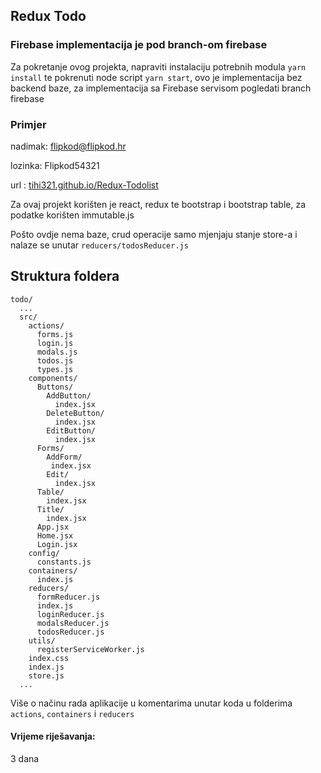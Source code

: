 ## Redux Todo

### Firebase implementacija je pod branch-om firebase

Za pokretanje ovog projekta, napraviti instalaciju potrebnih modula `yarn install` te pokrenuti node script `yarn start`, ovo je implementacija bez backend baze, za implementacija sa Firebase servisom pogledati branch firebase


### Primjer 

nadimak: flipkod@flipkod.hr

lozinka: Flipkod54321

url : [tihi321.github.io/Redux-Todolist](https://tihi321.github.io/Redux-Todolist/)

Za ovaj projekt korišten je react, redux te bootstrap i bootstrap table, za podatke korišten immutable.js

Pošto ovdje nema baze, crud operacije samo mjenjaju stanje store-a i nalaze se unutar `reducers/todosReducer.js`

## Struktura foldera

```
todo/
  ...
  src/
    actions/
      forms.js
      login.js
      modals.js
      todos.js
      types.js
    components/
      Buttons/
        AddButton/
          index.jsx
        DeleteButton/
          index.jsx
        EditButton/
          index.jsx
      Forms/
        AddForm/
         index.jsx
        Edit/
          index.jsx
      Table/
        index.jsx
      Title/
        index.jsx
      App.jsx
      Home.jsx
      Login.jsx
    config/
      constants.js
    containers/
      index.js
    reducers/
      formReducer.js
      index.js
      loginReducer.js
      modalsReducer.js
      todosReducer.js
    utils/
      registerServiceWorker.js
    index.css
    index.js
    store.js
  ...
```

Više o načinu rada aplikacije u komentarima unutar koda u folderima `actions`, `containers` i `reducers`

#### Vrijeme riješavanja:

3 dana
